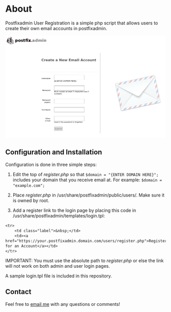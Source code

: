 # About

Postfixadmin User Registration is a simple php script that allows users to create their own email accounts in postfixadmin.

<p align="center">
<img src="https://github.com/jnabasny/postfixadmin-user-registration/blob/master/screenshot.png">
</p>

## Configuration and Installation

Configuration is done in three simple steps:

1. Edit the top of _register.php_ so that ```$domain = "{ENTER DOMAIN HERE}";``` includes your domain that you receive email at. For example: ```$domain = "example.com";```

2. Place _register.php_ in /usr/share/postfixadmin/public/users/. Make sure it is owned by root.

3. Add a register link to the login page by placing this code in /usr/share/postfixadmin/templates/login.tpl:

```
<tr>
	<td class="label">&nbsp;</td>
	<td><a href="https://your.postfixadmin.domain.com/users/register.php">Register for an Account</a></td>
</tr>
```

IMPORTANT: You must use the absolute path to _register.php_ or else the link will not work on both admin and user login pages. 

A sample login.tpl file is included in this repository.

## Contact

Feel free to [email me](mailto:jnabasny@gmail.com) with any questions or comments!
